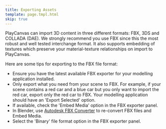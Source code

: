```yaml
---
title: Exporting Assets
template: page.tmpl.html
skip: true
---
```


PlayCanvas can import 3D content in three different formats: FBX, 3DS and COLLADA (DAE). We strongly recommend you use FBX since this the most robust and well tested interchange format. It also supports embedding of textures which preserve your material-texture relationships on import to PlayCanvas.

Here are some tips for exporting to the FBX file format:

* Ensure you have the latest available FBX exporter for your modelling application installed.
* Only export what you need from your scene to FBX. For example, if your scene contains a red car and a blue car but you only want to import the red car, export only the red car to FBX. Your modelling application should have an 'Export Selected' option.
* If available, check the 'Embed Media' option in the FBX exporter panel.
* In Blender, use [Autodesk FBX Converter](http://usa.autodesk.com/adsk/servlet/pc/item?id=10775855&siteID=123112) to re-convert FBX files and Embed Media.
* Select the 'Binary' file format option in the FBX exporter panel.
